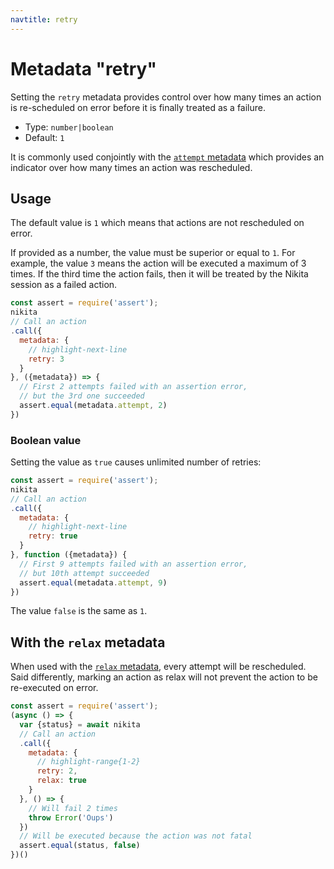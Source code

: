 ```yaml
---
navtitle: retry
---
```


# Metadata "retry"

Setting the `retry` metadata provides control over how many times an action is re-scheduled on error before it is finally treated as a failure.

* Type: `number|boolean`
* Default: `1`

It is commonly used conjointly with the [`attempt` metadata](/current/metadata/attempt/) which provides an indicator over how many times an action was rescheduled.

## Usage

The default value is `1` which means that actions are not rescheduled on error.

If provided as a number, the value must be superior or equal to `1`. For example, the value `3` means the action will be executed a maximum of 3 times. If the third time the action fails, then it will be treated by the Nikita session as a failed action.

```js
const assert = require('assert');
nikita
// Call an action
.call({
  metadata: {
    // highlight-next-line
    retry: 3
  }
}, ({metadata}) => {
  // First 2 attempts failed with an assertion error,
  // but the 3rd one succeeded
  assert.equal(metadata.attempt, 2)
})
```

### Boolean value

Setting the value as `true` causes unlimited number of retries:

```js
const assert = require('assert');
nikita
// Call an action
.call({
  metadata: {
    // highlight-next-line
    retry: true
  }
}, function ({metadata}) {
  // First 9 attempts failed with an assertion error,
  // but 10th attempt succeeded
  assert.equal(metadata.attempt, 9)
})
```

The value `false` is the same as `1`.

## With the `relax` metadata

When used with the [`relax` metadata](/current/metadata/relax/), every attempt will be rescheduled. Said differently, marking an action as relax will not prevent the action to be re-executed on error.

```js
const assert = require('assert');
(async () => {
  var {status} = await nikita
  // Call an action
  .call({
    metadata: {
      // highlight-range{1-2}
      retry: 2,
      relax: true
    }
  }, () => {
    // Will fail 2 times
    throw Error('Oups')
  })
  // Will be executed because the action was not fatal
  assert.equal(status, false)
})()
```

